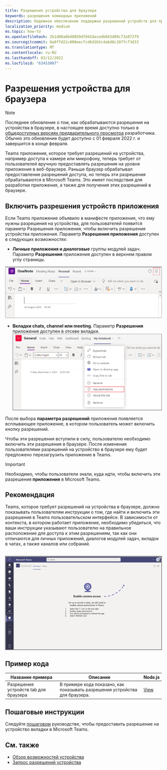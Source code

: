 ```yaml
---
title: Разрешения устройства для браузера
keywords: разрешения командных приложений
description: Надежное обеспечение поддержки разрешений устройств для приложений в нашем веб-клиенте
localization_priority: medium
ms.topic: how-to
ms.openlocfilehash: 2b1d00a6bd0059df042dacedb043d89c73a972f9
ms.sourcegitcommit: 8a0ffd21c800eecfcd6d1b5c4abd8c107fcf3d33
ms.translationtype: MT
ms.contentlocale: ru-RU
ms.lasthandoff: 03/12/2022
ms.locfileid: "63453007"
---
```

# <a name="device-permissions-for-the-browser"></a>Разрешения устройства для браузера

> [!NOTE]
> Последнее обновление о том, как обрабатываются разрешения на устройства в браузере, в настоящее время доступно только в [общедоступных версиях предварительного просмотра](../../resources/dev-preview/developer-preview-intro.md) разработчика.
> Обычно это обновление будет доступно с 01 февраля 2022 г. и завершится в конце февраля.

Teams приложения, которое требует разрешений на устройства, например доступа к камере или микрофону, теперь требует от пользователей вручную предоставлять разрешения на уровне приложения в веб-браузере. Раньше браузер обрабатывал предоставление разрешений доступа, но теперь эти разрешения обрабатываются в Microsoft Teams. Это имеет последствия для разработки приложения, а также для получения этих разрешений в браузере.

## <a name="enable-apps-device-permissions"></a>Включить разрешения устройств приложения

Если Teams приложение объявило в манифесте приложения, [](native-device-permissions.md#specify-permissions) что ему нужны разрешения на устройства, для пользователей появится  параметр Разрешения приложения, чтобы включить разрешения устройства приложения. Параметр **Разрешения приложения** доступен в следующих возможностях:

* **Личные приложения и диалоговые** группы модулей задач. Параметр **Разрешения** приложения доступен в верхнем правом углу страницы.
<img src="../../assets/images/tabs/apppermissions.png" alt="App permissions button" width="800"/>

* **Вкладки chats, channel или meeting**. Параметр **Разрешения** приложения доступен в отсеве вкладки. ![ Отсев разрешений приложений](../../assets/images/tabs/drop-downapppermissions.png)

После выбора **параметра разрешений** приложения появляется всплывающее приложение, в котором пользователь может включить кнопку разрешений.

Чтобы эти разрешения вступили в силу, пользователю необходимо включить эти разрешения в браузере. После изменения пользователями разрешений на устройство в браузере ему будет предложено перезагрузить приложение в Teams.

> [!IMPORTANT]
> Необходимо, чтобы пользователи знали, куда идти, чтобы включить эти разрешения **приложения** в Microsoft Teams.

## <a name="recommendation"></a>Рекомендация

Teams, которое требует разрешений на устройства в браузере, должно показывать пользователям инструкции о том, где найти и включить эти разрешения в Teams пользовательском интерфейсе. В зависимости от контекста, в котором работает приложение, необходимо убедиться, что ваши инструкции указывают пользователю на правильное расположение для доступа к этим разрешениям, так как они отличаются для личных приложений, диалогов модулей задач, вкладок в чатах, а также каналов или собраний.

</br>
<img src="../../assets/images/tabs/enable-access.png" alt="Enable camera access" width="800"/>

## <a name="code-sample"></a>Пример кода

|Название примера | Описание | Node.js |
|----------------|-----------------|--------------|
| Разрешения устройств tab для браузера | В примере кода показано, как показывать разрешения устройства для браузера. | [View](https://github.com/OfficeDev/Microsoft-Teams-Samples/tree/main/samples/tab-device-permissions/nodejs) |

## <a name="step-by-step-guide"></a>Пошаговые инструкции

Следуйте [пошаговом](../../sbs-tab-device-permissions.yml) руководстве, чтобы предоставить разрешение на устройство вкладки в Microsoft Teams.

## <a name="see-also"></a>См. также

* [Обзор возможностей устройства](device-capabilities-overview.md)
* [Запрос разрешений устройства](native-device-permissions.md)
